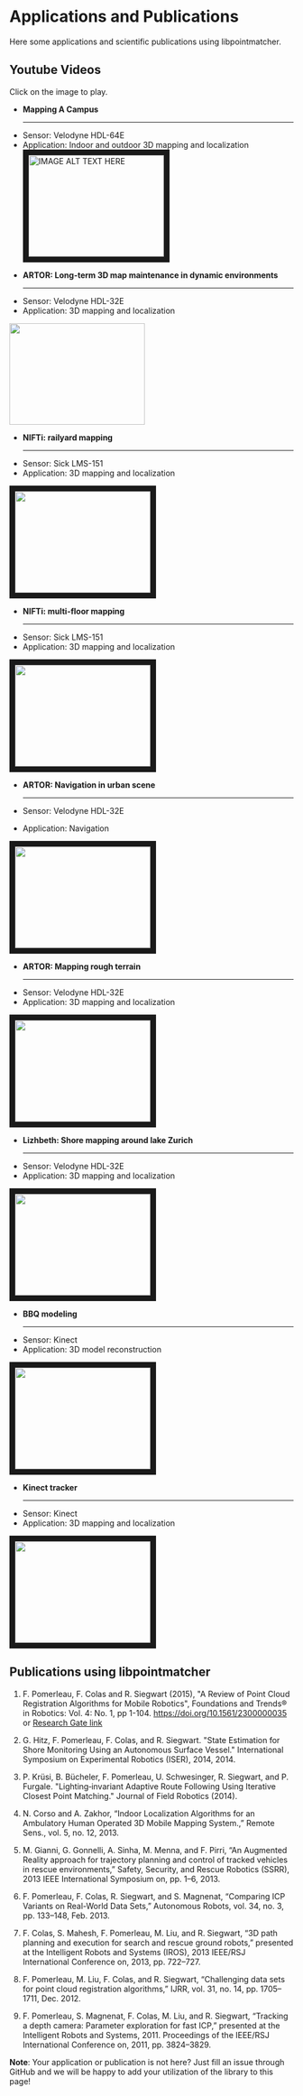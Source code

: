 # Applications and Publications

Here some applications and scientific publications using libpointmatcher.

## Youtube Videos

Click on the image to play.

<div class="grid cards" markdown>

-   __Mapping A Campus__

    ---
+ Sensor: Velodyne HDL-64E
+ Application: Indoor and outdoor 3D mapping and localization
<a href="http://www.youtube.com/watch?feature=player_embedded&v=jlAArM_6N-I" target="_blank"><img src="http://img.youtube.com/vi/jlAArM_6N-I/0.jpg" alt="IMAGE ALT TEXT HERE" width="240" height="180" border="10" /></a>

-   __ARTOR: Long-term 3D map maintenance in dynamic environments__

    ---
  + Sensor: Velodyne HDL-32E
  + Application: 3D mapping and localization
  <a href="https://www.youtube.com/watch?v=cMgLyLpnsoU" target="_blank">
   <img src="https://raw.githubusercontent.com/norlab-ulaval/libpointmatcher/master/doc/images/youtubeCovers/cMgLyLpnsoU.jpg" width="240" height="180"/>
  </a>

-   __NIFTi: railyard mapping__

    ---
+ Sensor: Sick LMS-151
+ Application: 3D mapping and localization
<a href="https://www.youtube.com/watch?v=ygIvzWVfPYk" target="_blank">
<img src="https://raw.githubusercontent.com/norlab-ulaval/libpointmatcher/master/doc/images/youtubeCovers/ygIvzWVfPYk.jpg"
 width="240" height="180" border="10" />
</a>

-   __NIFTi: multi-floor mapping__

    ---
+ Sensor: Sick LMS-151
+ Application: 3D mapping and localization
<a href="https://www.youtube.com/watch?v=lP5Mj-TGaiw" target="_blank">
<img src="https://raw.githubusercontent.com/norlab-ulaval/libpointmatcher/master/doc/images/youtubeCovers/lP5Mj-TGaiw.jpg" 
 width="240" height="180" border="10" />
</a>



-   __ARTOR: Navigation in urban scene__

    ---
- Sensor: Velodyne HDL-32E
- Application: Navigation
<a href="https://www.youtube.com/watch?v=UCCAUf64tD0" target="_blank">
<img src="https://raw.githubusercontent.com/norlab-ulaval/libpointmatcher/master/doc/images/youtubeCovers/UCCAUf64tD0.jpg" 
 width="240" height="180" border="10" />
</a>



-   __ARTOR: Mapping rough terrain__

    ---
+ Sensor: Velodyne HDL-32E
+ Application: 3D mapping and localization
<a href="https://www.youtube.com/watch?v=M5Y99o7um88" target="_blank">
<img src="https://raw.githubusercontent.com/norlab-ulaval/libpointmatcher/master/doc/images/youtubeCovers/M5Y99o7um88.jpg" 
 width="240" height="180" border="10" />
</a>

- __Lizhbeth: Shore mapping around lake Zurich__

    ---
+ Sensor: Velodyne HDL-32E
+ Application: 3D mapping and localization
<a href="https://www.youtube.com/watch?v=g8l-Xq4qYeE" target="_blank">
<img src="https://raw.githubusercontent.com/norlab-ulaval/libpointmatcher/master/doc/images/youtubeCovers/g8l-Xq4qYeE.jpg" 
 width="240" height="180" border="10" />
</a>

- __BBQ modeling__

    ---
+ Sensor: Kinect
+ Application: 3D model reconstruction
<a href="https://www.youtube.com/watch?v=rIZud3F5IJw" target="_blank">
<img src="https://raw.githubusercontent.com/norlab-ulaval/libpointmatcher/master/doc/images/youtubeCovers/rIZud3F5IJw.jpg" 
 width="240" height="180" border="10" />
</a>

- __Kinect tracker__

    ---
+ Sensor: Kinect
+ Application: 3D mapping and localization
<a href="https://www.youtube.com/watch?v=McxpJGOZTPs" target="_blank">
<img src="https://raw.githubusercontent.com/norlab-ulaval/libpointmatcher/master/doc/images/youtubeCovers/McxpJGOZTPs.jpg" 
 width="240" height="180" border="10" />
</a>
</div>


## Publications using libpointmatcher

1. F. Pomerleau, F. Colas and R. Siegwart (2015), "A Review of Point Cloud Registration Algorithms for Mobile Robotics", Foundations and Trends® in Robotics: Vol. 4: No. 1, pp 1-104. https://doi.org/10.1561/2300000035 or [Research Gate link](https://www.researchgate.net/publication/277558596_A_Review_of_Point_Cloud_Registration_Algorithms_for_Mobile_Robotics)

1. G. Hitz, F. Pomerleau, F. Colas, and R. Siegwart. "State Estimation for Shore Monitoring Using an Autonomous Surface Vessel." International Symposium on Experimental Robotics (ISER), 2014, 2014.

1. P. Krüsi, B. Bücheler, F. Pomerleau, U. Schwesinger, R. Siegwart, and P. Furgale. "Lighting‐invariant Adaptive Route Following Using Iterative Closest Point Matching." Journal of Field Robotics (2014).

1. N. Corso and A. Zakhor, “Indoor Localization Algorithms for an Ambulatory Human Operated 3D Mobile Mapping System.,” Remote Sens., vol. 5, no. 12, 2013.

1. M. Gianni, G. Gonnelli, A. Sinha, M. Menna, and F. Pirri, “An Augmented Reality approach for trajectory planning and control of tracked vehicles in rescue environments,” Safety, Security, and Rescue Robotics (SSRR), 2013 IEEE International Symposium on, pp. 1–6, 2013.
 
1.	F. Pomerleau, F. Colas, R. Siegwart, and S. Magnenat, “Comparing ICP Variants on Real-World Data Sets,” Autonomous Robots, vol. 34, no. 3, pp. 133–148, Feb. 2013.

2.	F. Colas, S. Mahesh, F. Pomerleau, M. Liu, and R. Siegwart, “3D path planning and execution for search and rescue ground robots,” presented at the Intelligent Robots and Systems (IROS), 2013 IEEE/RSJ International Conference on, 2013, pp. 722–727.

3.	F. Pomerleau, M. Liu, F. Colas, and R. Siegwart, “Challenging data sets for point cloud registration algorithms,” IJRR, vol. 31, no. 14, pp. 1705–1711, Dec. 2012.

4.	F. Pomerleau, S. Magnenat, F. Colas, M. Liu, and R. Siegwart, “Tracking a depth camera: Parameter exploration for fast ICP,” presented at the Intelligent Robots and Systems, 2011. Proceedings of the IEEE/RSJ International Conference on, 2011, pp. 3824–3829.


**Note**: Your application or publication is not here? Just fill an issue through GitHub and we
 will be happy to add your utilization of the library to this page!
